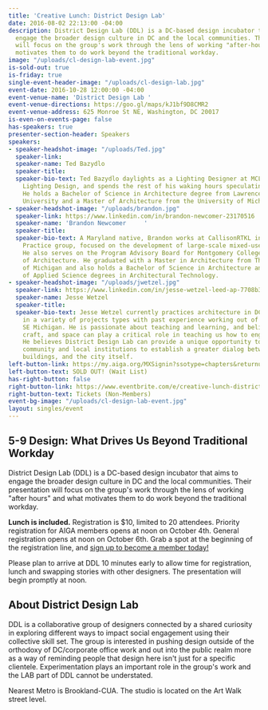 ```yaml
---
title: 'Creative Lunch: District Design Lab'
date: 2016-08-02 22:13:00 -04:00
description: District Design Lab (DDL) is a DC-based design incubator that aims to
  engage the broader design culture in DC and the local communities. Their presentation
  will focus on the group's work through the lens of working "after-hours" and what
  motivates them to do work beyond the traditional workday.
image: "/uploads/cl-design-lab-event.jpg"
is-sold-out: true
is-friday: true
single-event-header-image: "/uploads/cl-design-lab.jpg"
event-date: 2016-10-28 12:00:00 -04:00
event-venue-name: 'District Design Lab '
event-venue-directions: https://goo.gl/maps/kJ1bf9D8CMR2
event-venue-address: 625 Monroe St NE, Washington, DC 20017
is-even-on-events-page: false
has-speakers: true
presenter-section-header: Speakers
speakers:
- speaker-headshot-image: "/uploads/Ted.jpg"
  speaker-link: 
  speaker-name: Ted Bazydlo
  speaker-title: 
  speaker-bio-text: Ted Bazydlo daylights as a Lighting Designer at MCLA Architectural
    Lighting Design, and spends the rest of his waking hours speculating about architecture.
    He holds a Bachelor of Science in Architecture degree from Lawrence Technological
    University and a Master of Architecture from the University of Michigan.
- speaker-headshot-image: "/uploads/brandon.jpg"
  speaker-link: https://www.linkedin.com/in/brandon-newcomer-23170516
  speaker-name: 'Brandon Newcomer     '
  speaker-title: 
  speaker-bio-text: A Maryland native, Brandon works at CallisonRTKL in the Commercial
    Practice group, focused on the development of large-scale mixed-use projects.
    He also serves on the Program Advisory Board for Montgomery College’s Department
    of Architecture. He graduated with a Master in Architecture from The University
    of Michigan and also holds a Bachelor of Science in Architecture and an Associate
    of Applied Science degrees in Architectural Technology.
- speaker-headshot-image: "/uploads/jwetzel.jpg"
  speaker-link: https://www.linkedin.com/in/jesse-wetzel-leed-ap-7708b312
  speaker-name: Jesse Wetzel
  speaker-title: 
  speaker-bio-text: Jesse Wetzel currently practices architecture in DC with experience
    in a variety of projects types with past experience working out of Durham NC and
    SE Michigan. He is passionate about teaching and learning, and believes buildings,
    craft, and space can play a critical role in teaching us how to engage one another.
    He believes District Design Lab can provide a unique opportunity to engage the
    community and local institutions to establish a greater dialog between people,
    buildings, and the city itself.
left-button-link: https://my.aiga.org/MXSignin?ssotype=chapters&returnurl=http://dc.aiga.org/event/creative-lunch-district-design-lab/
left-button-text: SOLD OUT! (Wait List)
has-right-button: false
right-button-link: https://www.eventbrite.com/e/creative-lunch-district-design-lab-tickets-27962663078?ref=ebapi
right-button-text: Tickets (Non-Members)
event-bg-image: "/uploads/cl-design-lab-event.jpg"
layout: singles/event
---
```


## 5-9 Design: What Drives Us Beyond Traditional Workday

District Design Lab (DDL) is a DC-based design incubator that aims to engage the broader design culture in DC and the local communities. Their presentation will focus on the group's work through the lens of working "after hours" and what motivates them to do work beyond the traditional workday.

**Lunch is included.** Registration is $10, limited to 20 attendees. Priority registration for AIGA members opens at noon on October 4th. General registration opens at noon on October 6th. Grab a spot at the beginning of the registration line, and [sign up to become a member today!](http://www.aiga.org/join)

Please plan to arrive at DDL 10 minutes early to allow time for registration, lunch and swapping stories with other designers. The presentation will begin promptly at noon.

## About District Design Lab

DDL is a collaborative group of designers connected by a shared curiosity in exploring different ways to impact social engagement using their collective skill set. The group is interested in pushing design outside of the orthodoxy of DC/corporate office work and out into the public realm more as a way of reminding people that design here isn't just for a specific clientele. Experimentation plays an important role in the group's work and the LAB part of DDL cannot be understated.

Nearest Metro is Brookland-CUA. The studio is located on the Art Walk street level.
